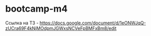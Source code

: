 # bootcamp-m4

Ссылка на ТЗ - https://docs.google.com/document/d/1eONWJqQ-zUCra69F4kNjMOdpmJGWxsNCVeFpBMFxBm8/edit
